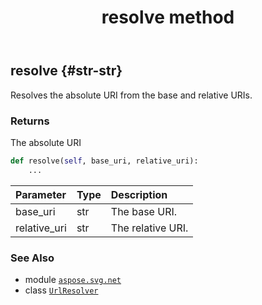 ﻿---
title: resolve method
second_title: Aspose.SVG for Python via .NET API References
description: 
type: docs
weight: 20
url: /python-net/aspose.svg.net/urlresolver/resolve/
is_root: false
---

## resolve {#str-str}

Resolves the absolute URI from the base and relative URIs.


### Returns 


The absolute URI


```python
def resolve(self, base_uri, relative_uri):
    ...
```


| Parameter | Type | Description |
| :- | :- | :- |
| base_uri | str | The base URI. |
| relative_uri | str | The relative URI. |



### See Also
* module [`aspose.svg.net`](../../)
* class [`UrlResolver`](/svg/python-net/aspose.svg.net/urlresolver)
